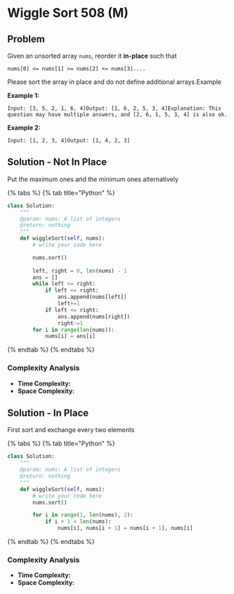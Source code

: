 # Wiggle Sort 508 (M)

## Problem

Given an unsorted array `nums`, reorder it **in-place** such that

```
nums[0] <= nums[1] >= nums[2] <= nums[3]....
```

Please sort the array in place and do not define additional arrays.Example

**Example 1:**

```
Input: [3, 5, 2, 1, 6, 4]Output: [1, 6, 2, 5, 3, 4]Explanation: This question may have multiple answers, and [2, 6, 1, 5, 3, 4] is also ok.
```

**Example 2:**

```
Input: [1, 2, 3, 4]Output: [1, 4, 2, 3]
```

## Solution - Not In Place

Put the maximum ones and the minimum ones alternatively

{% tabs %}
{% tab title="Python" %}
```python
class Solution:
    """
    @param: nums: A list of integers
    @return: nothing
    """
    def wiggleSort(self, nums):
        # write your code here

        nums.sort()
        
        left, right = 0, len(nums) - 1
        ans = []
        while left <= right:
            if left <= right:
                ans.append(nums[left])
                left+=1
            if left <= right:
                ans.append(nums[right])
                right-=1
        for i in range(len(nums)):
            nums[i] = ans[i]
```
{% endtab %}
{% endtabs %}

### Complexity Analysis

* **Time Complexity:**
* **Space Complexity:**



## Solution - In Place

First sort and exchange every two elements&#x20;

{% tabs %}
{% tab title="Python" %}
```python
class Solution:
    """
    @param: nums: A list of integers
    @return: nothing
    """
    def wiggleSort(self, nums):
        # write your code here
        nums.sort()

        for i in range(1, len(nums), 2):
            if i + 1 < len(nums):
                nums[i], nums[i + 1] = nums[i + 1], nums[i]
```
{% endtab %}
{% endtabs %}

### Complexity Analysis

* **Time Complexity:**
* **Space Complexity:**
